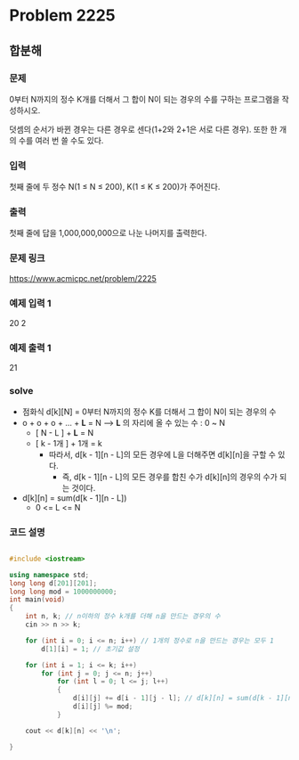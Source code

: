 # Problem 2225

## 합분해

### 문제
0부터 N까지의 정수 K개를 더해서 그 합이 N이 되는 경우의 수를 구하는 프로그램을 작성하시오.

덧셈의 순서가 바뀐 경우는 다른 경우로 센다(1+2와 2+1은 서로 다른 경우). 또한 한 개의 수를 여러 번 쓸 수도 있다.

### 입력
첫째 줄에 두 정수 N(1 ≤ N ≤ 200), K(1 ≤ K ≤ 200)가 주어진다.

### 출력
첫째 줄에 답을 1,000,000,000으로 나눈 나머지를 출력한다.

### 문제 링크
<https://www.acmicpc.net/problem/2225>

### 예제 입력 1
20 2

### 예제 출력 1
21

### solve
- 점화식 d[k][N] = 0부터 N까지의 정수 K를 더해서 그 합이 N이 되는 경우의 수
- o + o + o + ... + **L** = N  --> **L** 의 자리에 올 수 있는 수 : 0 ~ N
	- [ N - L ] + **L** = N
	- [ k - 1개 ] + 1개 = k
	  	- 따라서, d[k - 1][n - L]의 모든 경우에 L을 더해주면 d[k][n]을 구할 수 있다.
			- 즉, d[k - 1][n - L]의 모든 경우를 합친 수가 d[k][n]의 경우의 수가 되는 것이다.
- d[k][n] = sum(d[k - 1][n - L])
	- 0 <= L <= N


### 코드 설명
```C++

#include <iostream>

using namespace std;
long long d[201][201];
long long mod = 1000000000;
int main(void)
{
	int n, k; // n이하의 정수 k개를 더해 n을 만드는 경우의 수
	cin >> n >> k;

	for (int i = 0; i <= n; i++) // 1개의 정수로 n을 만드는 경우는 모두 1
		d[1][i] = 1; // 초기값 설정

	for (int i = 1; i <= k; i++)
		for (int j = 0; j <= n; j++)
			for (int l = 0; l <= j; l++)
			{
				d[i][j] += d[i - 1][j - l]; // d[k][n] = sum(d[k - 1][n - L])
				d[i][j] %= mod;
			}

	cout << d[k][n] << '\n';

}

```
